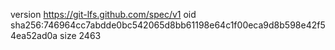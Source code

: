 version https://git-lfs.github.com/spec/v1
oid sha256:746964cc7abdde0bc542065d8bb61198e64c1f00eca9d8b598e42f54ea52ad0a
size 2463
